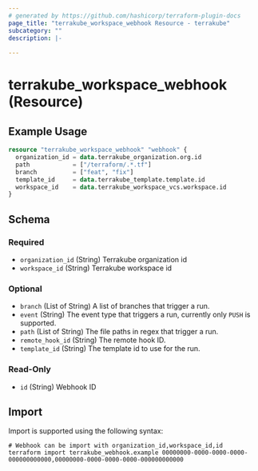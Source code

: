 ```yaml
---
# generated by https://github.com/hashicorp/terraform-plugin-docs
page_title: "terrakube_workspace_webhook Resource - terrakube"
subcategory: ""
description: |-
  
---
```


# terrakube_workspace_webhook (Resource)



## Example Usage

```terraform
resource "terrakube_workspace_webhook" "webhook" {
  organization_id = data.terrakube_organization.org.id
  path            = ["/terraform/.*.tf"]
  branch          = ["feat", "fix"]
  template_id     = data.terrakube_template.template.id
  workspace_id    = data.terrakube_workspace_vcs.workspace.id
}
```

<!-- schema generated by tfplugindocs -->
## Schema

### Required

- `organization_id` (String) Terrakube organization id
- `workspace_id` (String) Terrakube workspace id

### Optional

- `branch` (List of String) A list of branches that trigger a run.
- `event` (String) The event type that triggers a run, currently only `PUSH` is supported.
- `path` (List of String) The file paths in regex that trigger a run.
- `remote_hook_id` (String) The remote hook ID.
- `template_id` (String) The template id to use for the run.

### Read-Only

- `id` (String) Webhook ID

## Import

Import is supported using the following syntax:

```shell
# Webhook can be import with organization_id,workspace_id,id
terraform import terrakube_webhook.example 00000000-0000-0000-0000-000000000000,00000000-0000-0000-0000-000000000000
```
